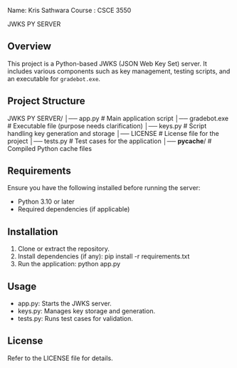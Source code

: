 Name: Kris Sathwara
Course : CSCE 3550

JWKS PY SERVER

Overview
--------
This project is a Python-based JWKS (JSON Web Key Set) server. It includes various components such as key management, testing scripts, and an executable for `gradebot.exe`.

Project Structure
-----------------
JWKS PY SERVER/
│── app.py            # Main application script
│── gradebot.exe      # Executable file (purpose needs clarification)
│── keys.py           # Script handling key generation and storage
│── LICENSE           # License file for the project
│── tests.py          # Test cases for the application
│── __pycache__/      # Compiled Python cache files

Requirements
------------
Ensure you have the following installed before running the server:
- Python 3.10 or later
- Required dependencies (if applicable)

Installation
------------
1. Clone or extract the repository.
2. Install dependencies (if any):
   pip install -r requirements.txt
3. Run the application:
   python app.py

Usage
-----
- app.py: Starts the JWKS server.
- keys.py: Manages key storage and generation.
- tests.py: Runs test cases for validation.

License
-------
Refer to the LICENSE file for details.
